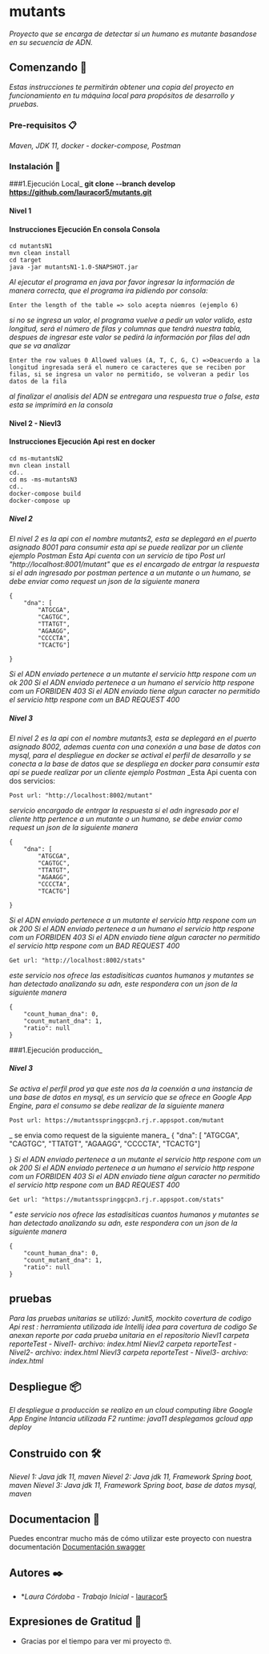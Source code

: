 # mutants
_Proyecto que se encarga de detectar si un humano es mutante basandose en su secuencia de ADN._

## Comenzando 🚀
_Estas instrucciones te permitirán obtener una copia del proyecto en funcionamiento en tu máquina local para propósitos de desarrollo y pruebas._


### Pre-requisitos 📋
_Maven,_
_JDK 11,_
_docker -  docker-compose,_
_Postman_


### Instalación 🔧
###1.Ejecución Local_
__git clone --branch develop https://github.com/lauracor5/mutants.git__

#### Nivel 1
#### Instrucciones Ejecución En consola Consola

```
cd mutantsN1
mvn clean install
cd target
java -jar mutantsN1-1.0-SNAPSHOT.jar
```
_Al ejecutar el programa en java por favor ingresar la información de manera correcta, que el programa ira  pidiendo por consola:_
```
Enter the length of the table => solo acepta núemros (ejemplo 6)
```
_si no se ingresa un valor, el programa vuelve a pedir un valor valido, esta longitud, será el número de filas y columnas que tendrá nuestra tabla, despues de ingresar este valor se pedirá la información por filas del adn que se va analizar_

```
Enter the row values 0 Allowed values (A, T, C, G, C) =>Deacuerdo a la longitud ingresada será el numero ce caracteres que se reciben por filas, si se ingresa un valor no permitido, se volveran a pedir los datos de la fila
```
_al finalizar el analisis del ADN se entregara una respuesta true o false, esta esta se imprimirá en la consola_

#### Nivel 2 - Nievl3
#### Instrucciones Ejecución Api rest en docker
```
cd ms-mutantsN2
mvn clean install
cd..
cd ms -ms-mutantsN3
cd..
docker-compose build
docker-compose up
```
##### Nivel 2
_El nivel 2 es la api con el nombre mutants2, esta se deplegará en el puerto asignado 8001 para consumir esta api se puede realizar por un cliente ejemplo Postman_
_Esta Api cuenta con un servicio  de tipo Post url "http://localhost:8001/mutant" que es el encargado de entrgar la respuesta si el adn ingresado por postman pertence a un mutante o un humano, se debe enviar como request un json de la siguiente manera_
```
{
    "dna": [
        "ATGCGA",
        "CAGTGC",
        "TTATGT",
        "AGAAGG",
        "CCCCTA",
        "TCACTG"]

}
```

_Si el ADN enviado pertenece a un mutante el servicio http respone com un ok 200_
_Si el ADN enviado pertenece a un humano el servicio http respone com un FORBIDEN 403_
_Si el ADN enviado tiene algun caracter no permitido el servicio http respone com un BAD REQUEST 400_

##### Nivel 3
_El nivel 2 es la api con el nombre mutants3, esta se deplegará en el puerto asignado 8002, ademas cuenta con una conexión a una base de datos con mysql, para el despliegue en docker se actival el perfil de desarrollo y se conecta a la base de datos que se despliega en docker para consumir esta api se puede realizar por un cliente ejemplo Postman_
_Esta Api cuenta con dos servicios:

```
Post url: "http://localhost:8002/mutant"
```
_servicio encargado de entrgar la respuesta si el adn ingresado por el cliente http pertence a un mutante o un humano, se debe enviar como request un json de la siguiente manera_
```
{
    "dna": [
        "ATGCGA",
        "CAGTGC",
        "TTATGT",
        "AGAAGG",
        "CCCCTA",
        "TCACTG"]

}
```
_Si el ADN enviado pertenece a un mutante el servicio http respone com un ok 200_
_Si el ADN enviado pertenece a un humano el servicio http respone com un FORBIDEN 403_
_Si el ADN enviado tiene algun caracter no permitido el servicio http respone com un BAD REQUEST 400_

```
Get url: "http://localhost:8002/stats"
```
_este servicio nos ofrece las estadisiticas cuantos humanos y mutantes se han detectado analizando su adn, este respondera con un json de la siguiente manera_
```
{
    "count_human_dna": 0,
    "count_mutant_dna": 1,
    "ratio": null
}
```

###1.Ejecución producción_
##### Nivel 3
_Se activa el perfil prod ya que este nos da la coenxión a una instancia de una base de datos en mysql, es un servicio que se ofrece en Google App Engine, para el consumo se debe realizar de la siguiente manera_
```
Post url: https://mutantsspringgcpn3.rj.r.appspot.com/mutant
```
_ se envia como request de la siguiente manera_
{
    "dna": [
        "ATGCGA",
        "CAGTGC",
        "TTATGT",
        "AGAAGG",
        "CCCCTA",
        "TCACTG"]

}
_Si el ADN enviado pertenece a un mutante el servicio http respone com un ok 200_
_Si el ADN enviado pertenece a un humano el servicio http respone com un FORBIDEN 403_
_Si el ADN enviado tiene algun caracter no permitido el servicio http respone com un BAD REQUEST 400_
```
Get url: "https://mutantsspringgcpn3.rj.r.appspot.com/stats"
```
_" este servicio nos ofrece las estadisiticas cuantos humanos y mutantes se han detectado analizando su adn, este respondera con un json de la siguiente manera_
```
{
    "count_human_dna": 0,
    "count_mutant_dna": 1,
    "ratio": null
}
```
##  pruebas

_Para las pruebas unitarias se utilizó: Junit5, mockito_
_covertura de codigo Api rest :  herramienta utilizada  ide Intellij idea para covertura de codigo_
_Se anexan reporte por cada prueba unitaria en el repositorio_
_Nievl1 carpeta reporteTest - Nivel1- archivo: index.html_
_Nievl2 carpeta reporteTest - Nivel2- archivo: index.html_
_Nievl3 carpeta reporteTest - Nivel3- archivo: index.html_

## Despliegue 📦

_El despliegue a producción se realizo en un cloud computing libre Google App Engine_
_Intancia utilizada F2_
_runtime: java11_
_desplegamos gcloud app deploy_


## Construido con 🛠️

_Nievel 1: Java jdk 11, maven_
_Nievel 2: Java jdk 11, Framework Spring boot, maven_
_Nievel 3: Java jdk 11, Framework Spring boot, base de datos mysql, maven_



## Documentacion 📖

Puedes encontrar mucho más de cómo utilizar este proyecto con nuestra documentación [Documentación swagger](https://mutantsspringgcpn3.rj.r.appspot.com/swagger-ui/)

## Autores ✒️

* **Laura Córdoba* - *Trabajo Inicial* - [lauracor5](https://github.com/lauracor5)


## Expresiones de Gratitud 🎁

* Gracias por el tiempo para ver mi proyecto 🤓.














